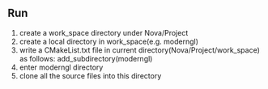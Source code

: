 ## Run
1. create a work_space directory under Nova/Project
2. create a local directory in work_space(e.g. moderngl)
3. write a CMakeList.txt file in current directory(Nova/Project/work_space) as follows:
add_subdirectory(moderngl)
4. enter moderngl directory
5. clone all the source files into this directory
